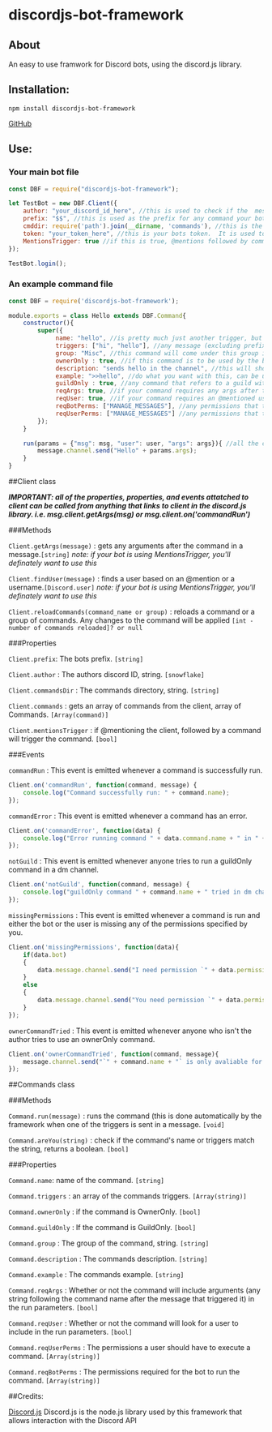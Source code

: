 # discordjs-bot-framework

## About
An easy to use framwork for Discord bots, using the discord.js library.

## Installation:
`npm install discordjs-bot-framework`

[GitHub](https://github.com/zebebles/discordjs-bot-framework)

## Use:

### Your main bot file
```javascript
const DBF = require("discordjs-bot-framework");

let TestBot = new DBF.Client({
	author: "your_discord_id_here", //this is used to check if the 	message was sent by the bot creator for ownerOnly commands
	prefix: "$$", //this is used as the prefix for any command your bot will respond to.  The bot will also respont to @mentions followed by command triggers.
	cmddir: require('path').join(__dirname, 'commands'), //this is the directory of your command folder.
	token: "your_token_here", //this is your bots token.  It is used to log in as the client, and hence, should not be shared (read from json if you're bot is on github!)
	MentionsTrigger: true //if this is true, @mentions followed by commands will trigger said command.
});

TestBot.login();

```

### An example command file
```javascript
const DBF = require('discordjs-bot-framework');

module.exports = class Hello extends DBF.Command{
    constructor(){
        super({
             name: "hello", //is pretty much just another trigger, but can be used filter commands.
             triggers: ["hi", "hello"], //any message (excluding prefix) that will trigger this command.
             group: "Misc", //this command will come under this group in the automatic help message.
             ownerOnly : true, //if this command is to be used by the bot creator only.
             description: "sends hello in the channel", //this will show in the help message
             example: ">>hello", //do what you want with this, can be used in your help message.
             guildOnly : true, //any command that refers to a guild with the discord.js library will crash if it triggered in a dm channel.  This prevents that
	         reqArgs: true, //if your command requires any args after the command, this will add them as msg parameters
	         reqUser: true, //if your command requires an @mentioned user, this will find them add them as msg parameters
             reqBotPerms: ["MANAGE_MESSAGES"], //any permissions that the bot needs to run this command.
             reqUserPerms: ["MANAGE_MESSAGES"] //any permissions that the user should need for the bot to run this command.
        });
    }

    run(params = {"msg": msg, "user": user, "args": args}){ //all the code for your command goes in here.  user and args will be null unless the reqUser and reqArgs fields above are set to true.
        message.channel.send("Hello" + params.args);
    }
}

```


##Client class

***IMPORTANT: all of the properties, properties, and events attatched to client can be called from anything that links to client in the discord.js library.  i.e. msg.client.getArgs(msg) or msg.client.on('commandRun')***

###Methods

`Client.getArgs(message)` : gets any arguments after the command in a message.`[string]` *note: if your bot is using MentionsTrigger, you'll definately want to use this*

`Client.findUser(message)` : finds a user based on an @mention or a username.`[Discord.user]` *note: if your bot is using MentionsTrigger, you'll definately want to use this*

`Client.reloadCommands(command_name or group)` : reloads a command or a group of commands.  Any changes to the command will be applied `[int - number of commands reloaded]? or null`

###Properties

`Client.prefix`: The bots prefix. `[string]`

`Client.author` : The authors discord ID, string. `[snowflake]`

`Client.commandsDir` : The commands directory, string. `[string]`

`Client.commands` : gets an array of commands from the client, array of Commands. `[Array(command)]`

`Client.mentionsTrigger` : if @mentioning the client, followed by a command will trigger the command. `[bool]`

###Events

`commandRun` : This event is emitted whenever a command is successfully run.
```javascript
Client.on('commandRun', function(command, message) {
    console.log("Command successfully run: " + command.name);
});
```

`commandError` : This event is emitted whenever a command has an error.
```javascript
Client.on('commandError', function(data) {
    console.log("Error running command " + data.command.name + " in " + data.message.guild.name + "\n" + data.error);
});
```

`notGuild` : This event is emitted whenever anyone tries to run a guildOnly command in a dm channel.
```javascript
Client.on('notGuild', function(command, message) {
    console.log("guildOnly command " + command.name + " tried in dm channel with " + message.author.username);
});
```

`missingPermissions` : This event is emitted whenever a command is run and either the bot or the user is missing any of the permissions specified by you.
```javascript
Client.on('missingPermissions', function(data){
    if(data.bot)
    {
        data.message.channel.send("I need permission `" + data.permissions[0] + "` to be able to do that.");
    }
    else
    {
        data.message.channel.send("You need permission `" + data.permissions[0] + "` if you want to do that.")
    }
});
```

`ownerCommandTried` : This event is emitted whenever anyone who isn't the author tries to use an ownerOnly command.
```javascript
Client.on('ownerCommandTried', function(command, message){
    message.channel.send("`" + command.name + "` is only avaliable for the bot owner.");
});
```

##Commands class

###Methods

`Command.run(message)` : runs the command (this is done automatically by the framework when one of the triggers is sent in a message. `[void]`

`Command.areYou(string)` : check if the command's name or triggers match the string, returns a boolean. `[bool]`

###Properties

`Command.name`: name of the command. `[string]`

`Command.triggers` : an array of the commands triggers. `[Array(string)]`

`Command.ownerOnly` : if the command is OwnerOnly. `[bool]`

`Command.guildOnly` : If the command is GuildOnly. `[bool]`

`Command.group` : The group of the command, string. `[string]`

`Command.description` : The commands description. `[string]`

`Command.example` : The commands example. `[string]`

`Command.reqArgs` : Whether or not the command will include arguments (any string following the command name after the message that triggered it) in the run parameters. `[bool]`

`Command.reqUser` : Whether or not the command will look for a user to include in the run parameters. `[bool]`

`Command.reqUserPerms` : The permissions a user should have to execute a command. `[Array(string)]`

`Command.reqBotPerms` : The permissions required for the bot to run the command.  `[Array(string)]`

 
##Credits:

[Discord.js](https://discord.js.org/#/) Discord.js is the node.js library used by this framework that allows interaction with the Discord API

